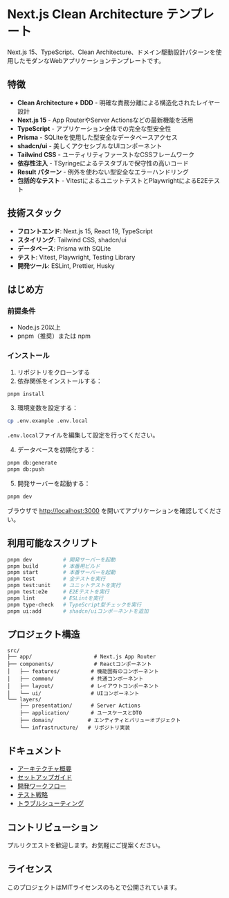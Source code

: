 # Next.js Clean Architecture テンプレート

Next.js 15、TypeScript、Clean Architecture、ドメイン駆動設計パターンを使用したモダンなWebアプリケーションテンプレートです。

## 特徴

- **Clean Architecture + DDD** - 明確な責務分離による構造化されたレイヤー設計
- **Next.js 15** - App RouterやServer Actionsなどの最新機能を活用
- **TypeScript** - アプリケーション全体での完全な型安全性
- **Prisma** - SQLiteを使用した型安全なデータベースアクセス
- **shadcn/ui** - 美しくアクセシブルなUIコンポーネント
- **Tailwind CSS** - ユーティリティファーストなCSSフレームワーク
- **依存性注入** - TSyringeによるテスタブルで保守性の高いコード
- **Result パターン** - 例外を使わない型安全なエラーハンドリング
- **包括的なテスト** - VitestによるユニットテストとPlaywrightによるE2Eテスト

## 技術スタック

- **フロントエンド**: Next.js 15, React 19, TypeScript
- **スタイリング**: Tailwind CSS, shadcn/ui
- **データベース**: Prisma with SQLite
- **テスト**: Vitest, Playwright, Testing Library
- **開発ツール**: ESLint, Prettier, Husky

## はじめ方

### 前提条件

- Node.js 20以上
- pnpm（推奨）または npm

### インストール

1. リポジトリをクローンする
2. 依存関係をインストールする：

```bash
pnpm install
```

3. 環境変数を設定する：

```bash
cp .env.example .env.local
```

`.env.local`ファイルを編集して設定を行ってください。

4. データベースを初期化する：

```bash
pnpm db:generate
pnpm db:push
```

5. 開発サーバーを起動する：

```bash
pnpm dev
```

ブラウザで [http://localhost:3000](http://localhost:3000) を開いてアプリケーションを確認してください。

## 利用可能なスクリプト

```bash
pnpm dev          # 開発サーバーを起動
pnpm build        # 本番用ビルド
pnpm start        # 本番サーバーを起動
pnpm test         # 全テストを実行
pnpm test:unit    # ユニットテストを実行
pnpm test:e2e     # E2Eテストを実行
pnpm lint         # ESLintを実行
pnpm type-check   # TypeScript型チェックを実行
pnpm ui:add       # shadcn/uiコンポーネントを追加
```

## プロジェクト構造

```text
src/
├── app/                    # Next.js App Router
├── components/             # Reactコンポーネント
│   ├── features/          # 機能固有のコンポーネント
│   ├── common/            # 共通コンポーネント
│   ├── layout/            # レイアウトコンポーネント
│   └── ui/                # UIコンポーネント
└── layers/
    ├── presentation/      # Server Actions
    ├── application/       # ユースケースとDTO
    ├── domain/           # エンティティとバリューオブジェクト
    └── infrastructure/   # リポジトリ実装
```

## ドキュメント

- [アーキテクチャ概要](_DOCS/architecture/overview.md)
- [セットアップガイド](_DOCS/guides/setup.md)
- [開発ワークフロー](_DOCS/guides/development/workflow.md)
- [テスト戦略](_DOCS/testing/strategy.md)
- [トラブルシューティング](_DOCS/troubleshooting/common-issues.md)

## コントリビューション

プルリクエストを歓迎します。お気軽にご提案ください。

## ライセンス

このプロジェクトはMITライセンスのもとで公開されています。
